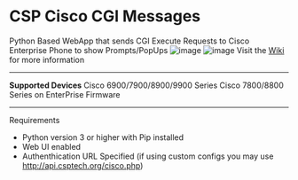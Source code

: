 # CSP Cisco CGI Messages
Python Based WebApp that sends CGI Execute Requests to Cisco Enterprise Phone to show Prompts/PopUps
![image](https://github.com/user-attachments/assets/2de74855-e71a-4d07-a3e9-bbd7c79b93b4)
![image](https://github.com/user-attachments/assets/560f554a-fede-4bf5-9d12-3fb40019c873)
Visit the [Wiki](https://github.com/csptechnologies/cspciscocgialerts/wiki/Setup) for more information
***
**Supported Devices**
Cisco 6900/7900/8900/9900 Series
Cisco 7800/8800 Series on EnterPrise Firmware
***
Requirements
- Python version 3 or higher with Pip installed
- Web UI enabled
- Authenthication URL Specified (if using custom configs you may use http://api.csptech.org/cisco.php)
